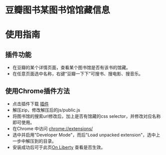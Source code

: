 # 豆瓣图书某图书馆馆藏信息
# 使用指南 #

## 插件功能 ##

* 在豆瓣的某个详情页面，查看某个图书馆是否有该书的馆藏。
* 在任意页面选中名称，右键“豆瓣一下下”可搜书、搜电影、搜音乐。

## 使用Chrome插件方法 ##
  * 点击插件下载  [插件](https://github.com/jinntrance/douban-mashuper/archive/master.zip)
  * 解压zip，修改解压后的js/public.js
  * 将图书馆的搜索url修改后，加上是否有馆藏的css selector，并修改对应名称即可使用。
  * 在Chrome 中访问 [chrome://extensions/](chrome://extensions/)
  * 选中并启用"Developer Mode"，而后"Load unpacked extension"，选中上一步中解压到的目录。
  * 安装成功后可于此页[On Liberty](http://book.douban.com/subject/4748586/) 查看是否生效。



